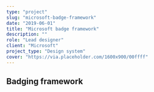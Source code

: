 ```yaml
---
type: "project"
slug: "microsoft-badge-framework"
date: "2019-06-01"
title: "Microsoft badge framework"
description: ""
role: "Lead designer"
client: "Microsoft"
project_type: "Design system"
cover: "https://via.placeholder.com/1600x900/00ffff"
---
```


## Badging framework
